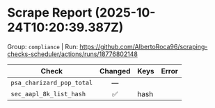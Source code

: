 # Scrape Report (2025-10-24T10:20:39.387Z)

Group: `compliance`  |  Run: https://github.com/AlbertoRoca96/scraping-checks-scheduler/actions/runs/18776802148

| Check | Changed | Keys | Error |
|---|:---:|:--|:--|
| `psa_charizard_pop_total` | — |  |  |
| `sec_aapl_8k_list_hash` | ✅ | hash |  |
